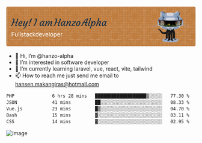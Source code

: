 ![Header](./github-header-image.png)

- 👋 Hi, I’m @hanzo-alpha
- 👀 I’m interested in software developer
- 🌱 I’m currently learning laravel, vue, react, vite, tailwind
- 📫 How to reach me just send me email to hansen.makangiras@hotmail.com 

<!---
hanzo-alpha/hanzo-alpha is a ✨ special ✨ repository because its `README.md` (this file) appears on your GitHub profile.
You can click the Preview link to take a look at your changes.
--->

<!--START_SECTION:waka-->

```txt
PHP              6 hrs 28 mins   ███████████████████▒░░░░░   77.30 %
JSON             41 mins         ██░░░░░░░░░░░░░░░░░░░░░░░   08.33 %
Vue.js           23 mins         █▒░░░░░░░░░░░░░░░░░░░░░░░   04.70 %
Bash             15 mins         ▓░░░░░░░░░░░░░░░░░░░░░░░░   03.11 %
CSS              14 mins         ▓░░░░░░░░░░░░░░░░░░░░░░░░   02.95 %
```

<!--END_SECTION:waka-->

![image](https://github.com/hanzo-alpha/hanzo-alpha/assets/111342797/c4bd2977-6123-4017-8652-6e166259b484)

